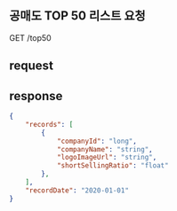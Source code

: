 ## 공매도 TOP 50 리스트 요청

GET /top50

## request

## response
```json
{
    "records": [
        {
            "companyId": "long",
            "companyName": "string",
            "logoImageUrl": "string",
            "shortSellingRatio": "float"
        },
    ],
    "recordDate": "2020-01-01"
}
```